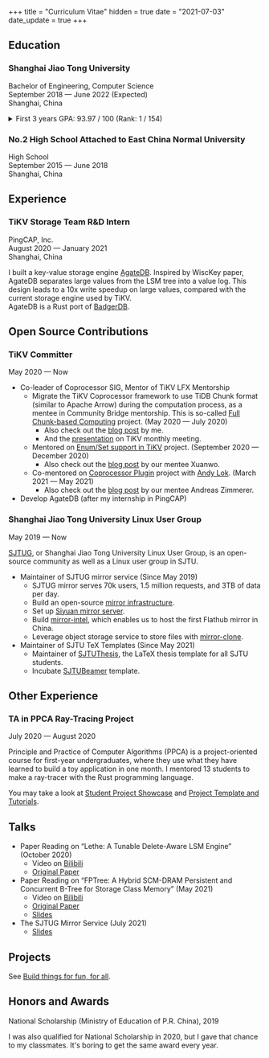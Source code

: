 +++
title = "Curriculum Vitae"
hidden = true
date = "2021-07-03"
date_update = true
+++

## Education

### Shanghai Jiao Tong University

Bachelor of Engineering, Computer Science \
September 2018 — June 2022 (Expected) \
Shanghai, China

<details>
<summary>First 3 years GPA: 93.97 / 100 (Rank: 1 / 154)</summary>

* Full-score (100/100) courses
    * CS154: C++ Programming Language (Fall 2018)
    * CS149: Data Structure (Spring 2019)
    * MS125: Principle and Practice of Computer Algorithms (Summer 2019)
    * CS241: Principles and Practice of Problem Solving (Fall 2019)
    [[final project + presentation]](https://github.com/skyzh/Meteor)
    * CS307: Operating System (Spring 2020)
    * CS356: Operating System Projects (Spring 2020)
    [[final project + presentation]](https://github.com/skyzh/oom_killer)
    * CS145: Computer Architecture Experiments (Spring 2020)
    [[final project + report]](https://github.com/skyzh/mips-cpu)
* Other A+ courses
    * (95/100) CS359: Computer Architecture (Spring 2020)
    * (96/100) EI209: Computer Organization (Spring 2020)
    * (96/100) CS339: Computer Networks (Fall 2020)
    * (95/100) CS236: Cloud Computing (Fall 2020)
    * (99/100) CS410: Artificial Intelligence (Fall 2020)
    * (99/100) CS467: Theory of Computation (Fall 2020)
    * etc.
</details>

### No.2 High School Attached to East China Normal University

High School \
September 2015 — June 2018 \
Shanghai, China

## Experience

### TiKV Storage Team R&D Intern

PingCAP, Inc. \
August 2020 — January 2021 \
Shanghai, China

I built a key-value storage engine [AgateDB][agatedb].
Inspired by WiscKey paper, AgateDB separates large values 
from the LSM tree into a value log. This design leads to a 
10x write speedup on large values, compared with the
current storage engine used by TiKV. \
AgateDB is a Rust port of [BadgerDB][badger].

[badger]: https://github.com/dgraph-io/badger
[agatedb]: https://github.com/tikv/agatedb

## Open Source Contributions

### TiKV Committer

May 2020 — Now

* Co-leader of Coprocessor SIG, Mentor of TiKV LFX Mentorship
    * Migrate the TiKV Coprocessor framework to use TiDB Chunk format (similar to Apache Arrow) during the computation process, as a mentee in Community Bridge mentorship. This is so-called [Full Chunk-based Computing](https://github.com/tikv/tikv/issues/7724) project. (May 2020 — July 2020)
        * Also check out the [blog post](https://tikv.org/blog/communitybridge-mentorship/) by me.
        * And the [presentation](https://youtu.be/46zhiiDBT5w?t=682) on TiKV monthly meeting.
    * Mentored on [Enum/Set support in TiKV](https://github.com/tikv/tikv/issues/9066) project. (September 2020 — December 2020)
        * Also check out the [blog post](https://tikv.org/blog/my-experience-in-flx-for-tikv/) by our mentee Xuanwo.
    * Co-mentored on [Coprocessor Plugin](https://github.com/tikv/tikv/issues/9747) project with [Andy Lok](https://github.com/andylokandy). (March 2021 — May 2021)
        * Also check out the [blog post](https://tikv.org/blog/lfx-2021-copr-v2/) by our mentee Andreas Zimmerer.
* Develop AgateDB (after my internship in PingCAP)

### Shanghai Jiao Tong University Linux User Group

May 2019 — Now

[SJTUG](https://github.com/sjtug/), or Shanghai Jiao Tong University Linux User Group,
is an open-source community as well as a Linux user group in SJTU.

* Maintainer of SJTUG mirror service (Since May 2019)
    * SJTUG mirror serves 70k users, 1.5 million requests, and 3TB of data per day.
    * Build an open-source [mirror infrastructure](https://github.com/sjtug/mirror-docker-unified).
    * Set up [Siyuan mirror server](https://mirror.sjtu.edu.cn).
    * Build [mirror-intel](https://github.com/sjtug/mirror-intel), which enables us to host the first Flathub mirror in China.
    * Leverage object storage service to store files with [mirror-clone](https://github.com/sjtug/mirror-clone).
* Maintainer of SJTU TeX Templates (Since May 2021)
    * Maintainer of [SJTUThesis](https://github.com/sjtug/SJTUThesis), the LaTeX thesis template for all SJTU students.
    * Incubate [SJTUBeamer](https://github.com/sjtug/SJTUBeamer) template.

## Other Experience

### TA in PPCA Ray-Tracing Project

July 2020 — August 2020

Principle and Practice of Computer Algorithms (PPCA)
is a project-oriented course for first-year undergraduates,
where they use what they have learned to build a toy application
in one month. I mentored 13 students to make a ray-tracer with
the Rust programming language.

You may take a look at [Student Project Showcase](https://github.com/skyzh/raytracer-tutorial/issues/9) and [Project Template and Tutorials](https://github.com/skyzh/raytracer-tutorial).

## Talks

* Paper Reading on “Lethe: A Tunable Delete-Aware LSM Engine” (October 2020)
    * Video on [Bilibili](https://www.bilibili.com/video/BV1Yi4y1j74S)
    * [Original Paper](https://arxiv.org/abs/2006.04777)
* Paper Reading on “FPTree: A Hybrid SCM-DRAM Persistent and Concurrent B-Tree for Storage Class Memory” (May 2021)
    * Video on [Bilibili](https://www.bilibili.com/video/BV1wf4y1Y7eZ)
    * [Original Paper](https://wwwdb.inf.tu-dresden.de/misc/papers/2016/Oukid_FPTree.pdf)
    * [Slides](https://docs.google.com/presentation/d/1RHVP81jJHqHhzHACu98RZMNXxRMsa1pPllqjVkfIM7g)
* The SJTUG Mirror Service (July 2021)
    * [Slides](https://github.com/skyzh/skyzh.github.io/files/6757800/The.SJTUG.Mirror.Service.pdf)

## Projects

See [Build things for fun, for all](/pages/projects).

## Honors and Awards

National Scholarship (Ministry of Education of P.R. China), 2019

I was also qualified for National Scholarship in 2020, but I gave that chance to
my classmates. It's boring to get the same award every year.

</details>
